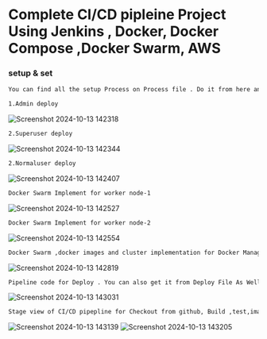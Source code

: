 # Complete CI/CD  pipleine Project Using Jenkins , Docker, Docker Compose ,Docker Swarm, AWS 
### setup & set 
```bash
You can find all the setup Process on Process file . Do it from here and then check!!!!!
```
```bash
1.Admin deploy
```
 

![Screenshot 2024-10-13 142318](https://github.com/user-attachments/assets/94bea43c-c8d4-40a8-bd12-2e94a232ffe3)
```bash
2.Superuser deploy
```
 
![Screenshot 2024-10-13 142344](https://github.com/user-attachments/assets/d407aceb-43c3-40a3-810b-c96c7aa31ca8)
```bash
2.Normaluser deploy
```
![Screenshot 2024-10-13 142407](https://github.com/user-attachments/assets/a9591b48-beaa-4916-a8d8-3fe7a4730582)
```bash
Docker Swarm Implement for worker node-1
```
![Screenshot 2024-10-13 142527](https://github.com/user-attachments/assets/da58ff7e-5cff-4877-a90a-ad88ef2065c3)
```bash
Docker Swarm Implement for worker node-2
```
![Screenshot 2024-10-13 142554](https://github.com/user-attachments/assets/28499d27-311b-4d1b-91ff-d2966030acc5)
```bash
Docker Swarm ,docker images and cluster implementation for Docker Manager Node 
```
![Screenshot 2024-10-13 142819](https://github.com/user-attachments/assets/cb544e6b-f7ad-4454-8c9c-14959e31aa7d)
```bash
Pipeline code for Deploy . You can also get it from Deploy File As Well 
```
![Screenshot 2024-10-13 143031](https://github.com/user-attachments/assets/f8269cdb-d94e-4750-aca7-d35b6450867f)
```bash
Stage view of CI/CD pipepline for Checkout from github, Build ,test,image creation and push on Docker HUb
```
![Screenshot 2024-10-13 143139](https://github.com/user-attachments/assets/906c93f4-b786-459d-a679-e504b7429771)
![Screenshot 2024-10-13 143205](https://github.com/user-attachments/assets/8b2993b8-bf3b-4245-970f-4e4afde576b2)
